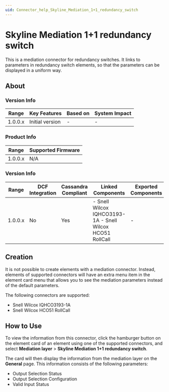 ```yaml
---
uid: Connector_help_Skyline_Mediation_1+1_redundancy_switch
---
```


# Skyline Mediation 1+1 redundancy switch

This is a mediation connector for redundancy switches. It links to parameters in redundancy switch elements, so that the parameters can be displayed in a uniform way.

## About

### Version Info

| **Range** | **Key Features** | **Based on** | **System Impact** |
|-----------|------------------|--------------|-------------------|
| 1.0.0.x   | Initial version  | \-           | \-                |

### Product Info

| **Range** | **Supported Firmware** |
|-----------|------------------------|
| 1.0.0.x   | N/A                    |

### Version Info

| **Range** | **DCF Integration** | **Cassandra Compliant** | **Linked Components**                                      | **Exported Components** |
|-----------|---------------------|-------------------------|------------------------------------------------------------|-------------------------|
| 1.0.0.x   | No                  | Yes                     | \- Snell Wilcox IQHCO3193-1A - Snell Wilcox HCO51 RollCall | \-                      |

## Creation

It is not possible to create elements with a mediation connector. Instead, elements of supported connectors will have an extra menu item in the element card menu that allows you to see the mediation parameters instead of the default parameters.

The following connectors are supported:

- Snell Wilcox IQHCO3193-1A
- Snell Wilcox HCO51 RollCall

## How to Use

To view the information from this connector, click the hamburger button on the element card of an element using one of the supported connectors, and select **Mediation layer** \> **Skyline Mediation 1+1 redundancy switch**.

The card will then display the information from the mediation layer on the **General** page. This information consists of the following parameters:

- Output Selection Status
- Output Selection Configuration
- Valid Input Status
